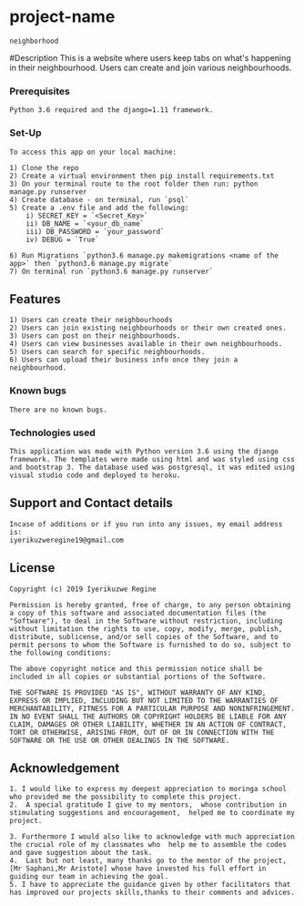 # project-name
    neighborhood
#Description
    This is a website where users keep tabs on what's happening in their neighbourhood. Users can create and join various neighbourhoods. 

### Prerequisites

    Python 3.6 required and the django=1.11 framework.

### Set-Up

    To access this app on your local machine:

    1) Clone the repo
    2) Create a virtual environment then pip install requirements.txt
    3) On your terminal route to the root folder then run: python manage.py runserver
    4) Create database - on terminal, run `psql`
    5) Create a .env file and add the following:
        i) SECRET_KEY = `<Secret_Key>`
        ii) DB_NAME = `<your_db_name`
        iii) DB_PASSWORD = `your_password`
        iv) DEBUG = `True`
   
    6) Run Migrations `python3.6 manage.py makemigrations <name of the app>` then `python3.6 manage.py migrate`
    7) On terminal run `python3.6 manage.py runserver`

## Features
    1) Users can create their neighbourhoods
    2) Users can join existing neighbourhoods or their own created ones.
    3) Users can post on their neighbourhoods.
    4) Users can view businesses available in their own neighbourhoods.
    5) Users can search for specific neighbourhoods.
    6) Users can upload their business info once they join a neighbourhood.


### Known bugs

    There are no known bugs.

### Technologies used

    This application was made with Python version 3.6 using the django framework. The templates were made using html and was styled using css and bootstrap 3. The database used was postgresql, it was edited using visual studio code and deployed to heroku.

## Support and Contact details
    Incase of additions or if you run into any issues, my email address is:
    iyerikuzweregine19@gmail.com

## License

    Copyright (c) 2019 Iyerikuzwe Regine

    Permission is hereby granted, free of charge, to any person obtaining a copy of this software and associated documentation files (the "Software"), to deal in the Software without restriction, including without limitation the rights to use, copy, modify, merge, publish, distribute, sublicense, and/or sell copies of the Software, and to permit persons to whom the Software is furnished to do so, subject to the following conditions:

    The above copyright notice and this permission notice shall be included in all copies or substantial portions of the Software.

    THE SOFTWARE IS PROVIDED "AS IS", WITHOUT WARRANTY OF ANY KIND, EXPRESS OR IMPLIED, INCLUDING BUT NOT LIMITED TO THE WARRANTIES OF MERCHANTABILITY, FITNESS FOR A PARTICULAR PURPOSE AND NONINFRINGEMENT. IN NO EVENT SHALL THE AUTHORS OR COPYRIGHT HOLDERS BE LIABLE FOR ANY CLAIM, DAMAGES OR OTHER LIABILITY, WHETHER IN AN ACTION OF CONTRACT, TORT OR OTHERWISE, ARISING FROM, OUT OF OR IN CONNECTION WITH THE SOFTWARE OR THE USE OR OTHER DEALINGS IN THE SOFTWARE.

## Acknowledgement
    1. I would like to express my deepest appreciation to moringa school who provided me the possibility to complete this project.
    2.  A special gratitude I give to my mentors,  whose contribution in stimulating suggestions and encouragement,  helped me to coordinate my project.

    3. Furthermore I would also like to acknowledge with much appreciation the crucial role of my classmates who  help me to assemble the codes and gave suggestion about the task.
    4.  Last but not least, many thanks go to the mentor of the project, [Mr Saphani,Mr Aristote] whose have invested his full effort in guiding our team in achieving the goal.
    5. I have to appreciate the guidance given by other facilitators that has improved our projects skills,thanks to their comments and advices.

